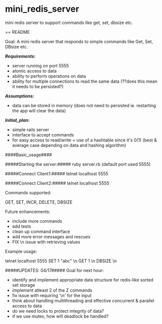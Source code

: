 # mini_redis_server
mini redis server to support commands like get, set, dbsize etc.


== README

Goal: A mini redis server that responds to simple commands like Get, Set, DBsize etc.

***Requirements:***
- server running on port 5555
- atomic access to data
- ability to perform operations on data
- ability for multiple connections to read the same data (??does this mean it needs to be persisted?)

***Assumptions:***
- data can be stored in memory (does not need to persisted ie. restarting the app will clear the data)

***Initial_plan:***
- simple rails server
- interface to accept commands
- for easy access to read/write = use of a hashtable since it's 0(1) (best & average case depending on data and hashing algorithm)

####Basic_usage####

#####Starting the server:#####
ruby server.rb (default port used 5555)

#####Connect Client1:#####
telnet localhost 5555

#####Connect Client2:#####
telnet localhost 5555

Commands supported:

GET, SET, INCR, DELETE, DBSIZE

Future enhancements:
- include more commands
- add tests
- clean up command interface
- add more error messages and rescues
- FIX \n issue with retrieving values

Example usage:

telnet localhost 5555
SET 1 "abc" \n
GET 1 \n
DBSIZE \n

#####UPDATES: 04/17#####
Goal for next hour:
- identify and implement appropriate data structure for redis-like sorted set storage
- implement atleast 2 of the Z commands
- fix issue with requiring '\n' for the input
- think about handling multithreading and effective concurrent & parallel access to data
 - do we need locks to protect integrity of data?
 - if we use mutex, how will deadlock be handled?
